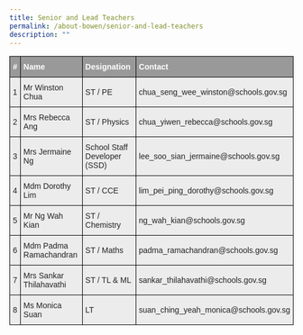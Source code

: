 ```yaml
---
title: Senior and Lead Teachers
permalink: /about-bowen/senior-and-lead-teachers
description: ""
---
```

<style type="text/css">
.tg  {border-collapse:collapse;border-spacing:0;}
.tg td{border-color:black;border-style:solid;border-width:1px;font-family:Arial, sans-serif;font-size:14px;
  overflow:hidden;padding:10px 5px;word-break:normal;}
.tg th{border-color:black;border-style:solid;border-width:1px;font-family:Arial, sans-serif;font-size:14px;
  font-weight:normal;overflow:hidden;padding:10px 5px;word-break:normal;}
.tg .tg-fxx4{background-color:#ECECEC;color:#222;text-align:left;vertical-align:middle}
.tg .tg-2hhi{background-color:#999;color:#FFF;font-weight:bold;text-align:left;vertical-align:top}
</style>
<table class="tg">
<thead>
  <tr>
    <th class="tg-2hhi">#</th>
    <th class="tg-2hhi">Name</th>
    <th class="tg-2hhi">Designation</th>
    <th class="tg-2hhi">Contact</th>
  </tr>
</thead>
<tbody>
  <tr>
    <td class="tg-fxx4"><span style="color:#222">1</span></td>
    <td class="tg-fxx4"><span style="color:#222">Mr Winston Chua</span></td>
    <td class="tg-fxx4"><span style="color:#222">ST / PE</span></td>
    <td class="tg-fxx4"><span style="color:#222">chua_seng_wee_winston@schools.gov.sg</span></td>
  </tr>
  <tr>
    <td class="tg-fxx4"><span style="color:#222">2</span></td>
    <td class="tg-fxx4"><span style="color:#222">Mrs Rebecca Ang</span></td>
    <td class="tg-fxx4"><span style="color:#222">ST / Physics</span></td>
    <td class="tg-fxx4"><span style="color:#222">chua_yiwen_rebecca@schools.gov.sg</span></td>
  </tr>
  <tr>
    <td class="tg-fxx4"><span style="color:#222">3</span></td>
    <td class="tg-fxx4"><span style="color:#222">Mrs Jermaine Ng</span></td>
    <td class="tg-fxx4"><span style="color:#222">School Staff Developer (SSD)</span></td>
    <td class="tg-fxx4"><span style="color:#222">lee_soo_sian_jermaine@schools.gov.sg</span></td>
  </tr>
  <tr>
    <td class="tg-fxx4"><span style="color:#222">4</span></td>
    <td class="tg-fxx4"><span style="color:#222">Mdm Dorothy Lim</span></td>
    <td class="tg-fxx4"><span style="color:#222">ST / CCE</span></td>
    <td class="tg-fxx4"><span style="color:#222">lim_pei_ping_dorothy@schools.gov.sg</span></td>
  </tr>
  <tr>
    <td class="tg-fxx4"><span style="color:#222">5</span></td>
    <td class="tg-fxx4"><span style="color:#222">Mr Ng Wah Kian</span></td>
    <td class="tg-fxx4"><span style="color:#222">ST / Chemistry</span></td>
    <td class="tg-fxx4"><span style="color:#222">ng_wah_kian@schools.gov.sg</span></td>
  </tr>
  <tr>
    <td class="tg-fxx4"><span style="color:#222">6</span></td>
    <td class="tg-fxx4"><span style="color:#222">Mdm Padma Ramachandran</span></td>
    <td class="tg-fxx4"><span style="color:#222">ST / Maths</span></td>
    <td class="tg-fxx4"><span style="color:#222">padma_ramachandran@schools.gov.sg</span></td>
  </tr>
  <tr>
    <td class="tg-fxx4"><span style="color:#222">7</span></td>
    <td class="tg-fxx4"><span style="color:#222">Mrs Sankar Thilahavathi</span></td>
    <td class="tg-fxx4"><span style="color:#222">ST / TL &amp; ML</span></td>
    <td class="tg-fxx4"><span style="color:#222">sankar_thilahavathi@schools.gov.sg</span></td>
  </tr>
  <tr>
    <td class="tg-fxx4"><span style="color:#222">8</span></td>
    <td class="tg-fxx4"><span style="color:#222">Ms Monica Suan</span></td>
    <td class="tg-fxx4"><span style="color:#222">LT</span></td>
    <td class="tg-fxx4"><span style="color:#222">suan_ching_yeah_monica@schools.gov.sg</span></td>
  </tr>
</tbody>
</table>